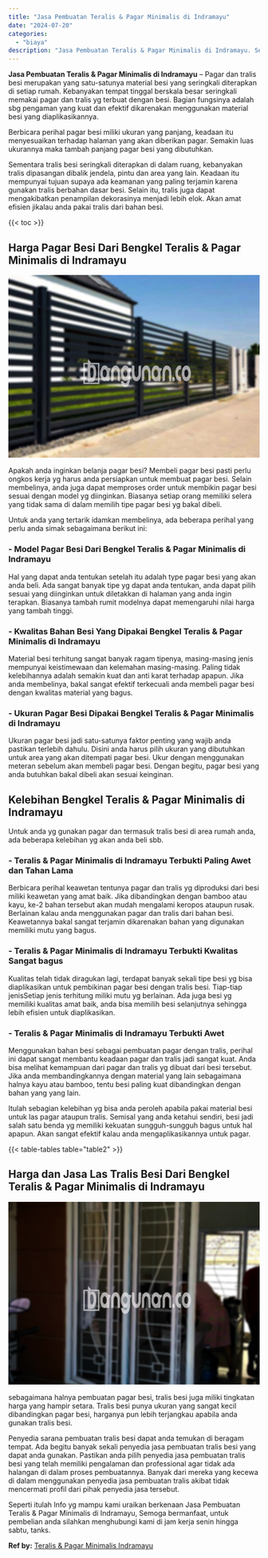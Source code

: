 ```yaml
---
title: "Jasa Pembuatan Teralis & Pagar Minimalis di Indramayu"
date: "2024-07-20"
categories: 
  - "biaya"
description: "Jasa Pembuatan Teralis & Pagar Minimalis di Indramayu. Seperti itulah Info yg mampu kami uraikan berkenaan Jasa Pembuatan Teralis & Pagar Minimalis di Indram..."
---
```


**Jasa Pembuatan Teralis & Pagar Minimalis di Indramayu** – Pagar dan tralis besi merupakan yang satu-satunya material besi yang seringkali diterapkan di setiap rumah. Kebanyakan tempat tinggal berskala besar seringkali memakai pagar dan tralis yg terbuat dengan besi. Bagian fungsinya adalah sbg pengaman yang kuat dan efektif dikarenakan menggunakan material besi yang diaplikasikannya.

Berbicara perihal pagar besi miliki ukuran yang panjang, keadaan itu menyesuaikan terhadap halaman yang akan diberikan pagar. Semakin luas ukurannya maka tambah panjang pagar besi yang dibutuhkan.

Sementara tralis besi seringkali diterapkan di dalam ruang, kebanyakan tralis dipasangan dibalik jendela, pintu dan area yang lain. Keadaan itu mempunyai tujuan supaya ada keamanan yang paling terjamin karena gunakan tralis berbahan dasar besi. Selain itu, tralis juga dapat mengakibatkan penampilan dekorasinya menjadi lebih elok. Akan amat efisien jikalau anda pakai tralis dari bahan besi.

{{< toc >}}

## Harga Pagar Besi Dari Bengkel Teralis & Pagar Minimalis di Indramayu

![Jasa Pembuatan Teralis & Pagar Minimalis di Indramayu](/images/pagar-minimalis-murah-47.png)

Apakah anda inginkan belanja pagar besi? Membeli pagar besi pasti perlu ongkos kerja yg harus anda persiapkan untuk membuat pagar besi. Selain membelinya, anda juga dapat memproses order untuk membikin pagar besi sesuai dengan model yg diinginkan. Biasanya setiap orang memiliki selera yang tidak sama di dalam memilih tipe pagar besi yg bakal dibeli.

Untuk anda yang tertarik idamkan membelinya, ada beberapa perihal yang perlu anda simak sebagaimana berikut ini:
### \- Model Pagar Besi Dari Bengkel Teralis & Pagar Minimalis di Indramayu

Hal yang dapat anda tentukan setelah itu adalah type pagar besi yang akan anda beli. Ada sangat banyak tipe yg dapat anda tentukan, anda dapat pilih sesuai yang diinginkan untuk diletakkan di halaman yang anda ingin terapkan. Biasanya tambah rumit modelnya dapat memengaruhi nilai harga yang tambah tinggi.

### \- Kwalitas Bahan Besi Yang Dipakai Bengkel Teralis & Pagar Minimalis di Indramayu

Material besi terhitung sangat banyak ragam tipenya, masing-masing jenis mempunyai keistimewaan dan kelemahan masing-masing. Paling tidak kelebihannya adalah semakin kuat dan anti karat terhadap apapun. Jika anda membelinya, bakal sangat efektif terkecuali anda membeli pagar besi dengan kwalitas material yang bagus.

### \- Ukuran Pagar Besi Dipakai Bengkel Teralis & Pagar Minimalis di Indramayu

Ukuran pagar besi jadi satu-satunya faktor penting yang wajib anda pastikan terlebih dahulu. Disini anda harus pilih ukuran yang dibutuhkan untuk area yang akan ditempati pagar besi. Ukur dengan menggunakan meteran sebelum akan membeli pagar besi. Dengan begitu, pagar besi yang anda butuhkan bakal dibeli akan sesuai keinginan.

## Kelebihan Bengkel Teralis & Pagar Minimalis di Indramayu

Untuk anda yg gunakan pagar dan termasuk tralis besi di area rumah anda, ada beberapa kelebihan yg akan anda beli sbb.

### \- Teralis & Pagar Minimalis di Indramayu Terbukti Paling Awet dan Tahan Lama

Berbicara perihal keawetan tentunya pagar dan tralis yg diproduksi dari besi miliki keawetan yang amat baik. Jika dibandingkan dengan bamboo atau kayu, ke-2 bahan tersebut akan mudah mengalami keropos ataupun rusak. Berlainan kalau anda menggunakan pagar dan tralis dari bahan besi. Keawetannya bakal sangat terjamin dikarenakan bahan yang digunakan memiliki mutu yang bagus.

### \- Teralis & Pagar Minimalis di Indramayu Terbukti Kwalitas Sangat bagus

Kualitas telah tidak diragukan lagi, terdapat banyak sekali tipe besi yg bisa diaplikasikan untuk pembikinan pagar besi dengan tralis besi. Tiap-tiap jenisSetiap jenis terhitung miliki mutu yg berlainan. Ada juga besi yg memiliki kualitas amat baik, anda bisa memilih besi selanjutnya sehingga lebih efisien untuk diaplikasikan.

### \- Teralis & Pagar Minimalis di Indramayu Terbukti Awet

Menggunakan bahan besi sebagai pembuatan pagar dengan tralis, perihal ini dapat sangat membantu keadaan pagar dan tralis jadi sangat kuat. Anda bisa melihat kemampuan dari pagar dan tralis yg dibuat dari besi tersebut. Jika anda membandingkannya dengan material yang lain sebagaimana halnya kayu atau bamboo, tentu besi paling kuat dibandingkan dengan bahan yang yang lain.

Itulah sebagian kelebihan yg bisa anda peroleh apabila pakai material besi untuk las pagar ataupun tralis. Semisal yang anda ketahui sendiri, besi jadi salah satu benda yg memiliki kekuatan sungguh-sungguh bagus untuk hal apapun. Akan sangat efektif kalau anda mengaplikasikannya untuk pagar.

{{< table-tables table="table2" >}}

## Harga dan Jasa Las Tralis Besi Dari Bengkel Teralis & Pagar Minimalis di Indramayu

![Jasa Pembuatan Teralis & Pagar Minimalis di Indramayu](/images/teralis-minimalis-murah-33.png)

sebagaimana halnya pembuatan pagar besi, tralis besi juga miliki tingkatan harga yang hampir setara. Tralis besi punya ukuran yang sangat kecil dibandingkan pagar besi, harganya pun lebih terjangkau apabila anda gunakan tralis besi.

Penyedia sarana pembuatan tralis besi dapat anda temukan di beragam tempat. Ada begitu banyak sekali penyedia jasa pembuatan tralis besi yang dapat anda gunakan. Pastikan anda pilih penyedia jasa pembuatan tralis besi yang telah memiliki pengalaman dan professional agar tidak ada halangan di dalam proses pembuatannya. Banyak dari mereka yang kecewa di dalam menggunakan penyedia jasa pembuatan tralis akibat tidak mencermati profil dari pihak penyedia jasa tersebut.

Seperti itulah Info yg mampu kami uraikan berkenaan Jasa Pembuatan Teralis & Pagar Minimalis di Indramayu, Semoga bermanfaat, untuk pembelian anda silahkan menghubungi kami di jam kerja senin hingga sabtu, tanks.

**Ref by:** [Teralis & Pagar Minimalis Indramayu](https://id.wikipedia.org/wiki/Teralis)
